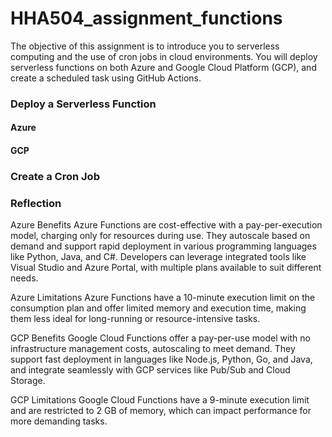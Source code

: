 # HHA504_assignment_functions
The objective of this assignment is to introduce you to serverless computing and the use of cron jobs in cloud environments. You will deploy serverless functions on both Azure and Google Cloud Platform (GCP), and create a scheduled task using GitHub Actions.

### Deploy a Serverless Function
#### Azure


#### GCP

### Create a Cron Job

### Reflection
Azure Benefits
Azure Functions are cost-effective with a pay-per-execution model, charging only for resources during use. They autoscale based on demand and support rapid deployment in various programming languages like Python, Java, and C#. Developers can leverage integrated tools like Visual Studio and Azure Portal, with multiple plans available to suit different needs.

Azure Limitations
Azure Functions have a 10-minute execution limit on the consumption plan and offer limited memory and execution time, making them less ideal for long-running or resource-intensive tasks.

GCP Benefits
Google Cloud Functions offer a pay-per-use model with no infrastructure management costs, autoscaling to meet demand. They support fast deployment in languages like Node.js, Python, Go, and Java, and integrate seamlessly with GCP services like Pub/Sub and Cloud Storage.

GCP Limitations
Google Cloud Functions have a 9-minute execution limit and are restricted to 2 GB of memory, which can impact performance for more demanding tasks.

